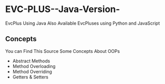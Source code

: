 # EVC-PLUS--Java-Version-
EvcPlus Using Java Also Available EvcPluses using Python and JavaScript
## Concepts
You can Find This Source Some Concepts  About OOPs
<ul>
  <li>Abstract Methods</li>
  <li>Method Overloading</li>
  <li>Method Overriding </li>
  <li>Getters & Setters </li>
 <ul>
